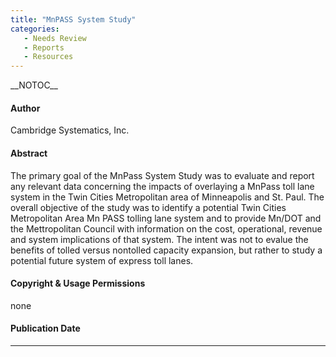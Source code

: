 ```yaml
---
title: "MnPASS System Study"
categories:
   - Needs Review
   - Reports
   - Resources
---
```


\_\_NOTOC\_\_

#### Author

Cambridge Systematics, Inc.

#### Abstract

The primary goal of the MnPass System Study was to evaluate and report any relevant data concerning the impacts of overlaying a MnPass toll lane system in the Twin Cities Metropolitan area of Minneapolis and St. Paul. The overall objective of the study was to identify a potential Twin Cities Metropolitan Area Mn PASS tolling lane system and to provide Mn/DOT and the Mettropolitan Council with information on the cost, operational, revenue and system implications of that system. The intent was not to evalue the benefits of tolled versus nontolled capacity expansion, but rather to study a potential future system of express toll lanes.

#### Copyright & Usage Permissions

none

#### Publication Date

------------------------------------------------------------------------

<comments />

